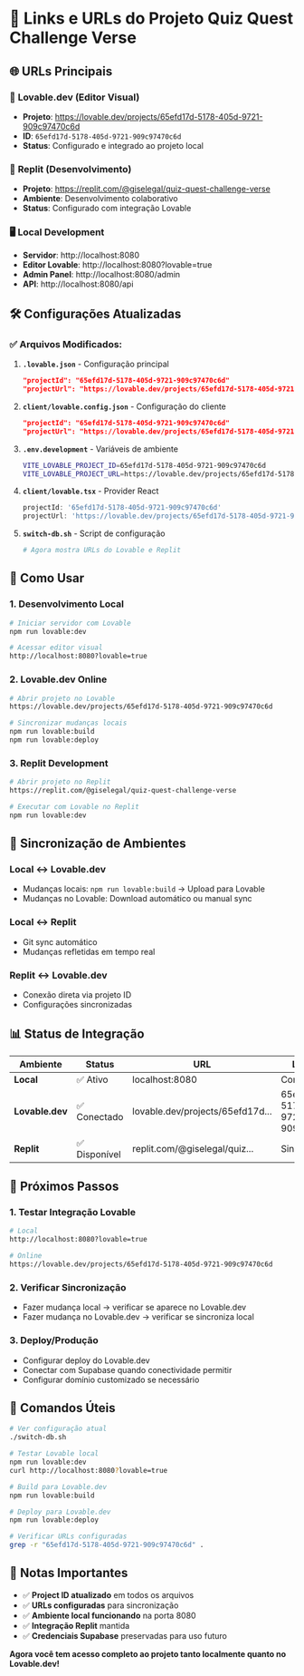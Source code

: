 # 🔗 Links e URLs do Projeto Quiz Quest Challenge Verse

## 🌐 **URLs Principais**

### 🎨 **Lovable.dev (Editor Visual)**
- **Projeto**: https://lovable.dev/projects/65efd17d-5178-405d-9721-909c97470c6d
- **ID**: `65efd17d-5178-405d-9721-909c97470c6d`
- **Status**: Configurado e integrado ao projeto local

### 🔗 **Replit (Desenvolvimento)**
- **Projeto**: https://replit.com/@giselegal/quiz-quest-challenge-verse
- **Ambiente**: Desenvolvimento colaborativo
- **Status**: Configurado com integração Lovable

### 🖥️ **Local Development**
- **Servidor**: http://localhost:8080
- **Editor Lovable**: http://localhost:8080?lovable=true
- **Admin Panel**: http://localhost:8080/admin
- **API**: http://localhost:8080/api

## 🛠️ **Configurações Atualizadas**

### ✅ **Arquivos Modificados:**

1. **`.lovable.json`** - Configuração principal
   ```json
   "projectId": "65efd17d-5178-405d-9721-909c97470c6d"
   "projectUrl": "https://lovable.dev/projects/65efd17d-5178-405d-9721-909c97470c6d"
   ```

2. **`client/lovable.config.json`** - Configuração do cliente
   ```json
   "projectId": "65efd17d-5178-405d-9721-909c97470c6d"
   "projectUrl": "https://lovable.dev/projects/65efd17d-5178-405d-9721-909c97470c6d"
   ```

3. **`.env.development`** - Variáveis de ambiente
   ```bash
   VITE_LOVABLE_PROJECT_ID=65efd17d-5178-405d-9721-909c97470c6d
   VITE_LOVABLE_PROJECT_URL=https://lovable.dev/projects/65efd17d-5178-405d-9721-909c97470c6d
   ```

4. **`client/lovable.tsx`** - Provider React
   ```typescript
   projectId: '65efd17d-5178-405d-9721-909c97470c6d'
   projectUrl: 'https://lovable.dev/projects/65efd17d-5178-405d-9721-909c97470c6d'
   ```

5. **`switch-db.sh`** - Script de configuração
   ```bash
   # Agora mostra URLs do Lovable e Replit
   ```

## 🚀 **Como Usar**

### **1. Desenvolvimento Local**
```bash
# Iniciar servidor com Lovable
npm run lovable:dev

# Acessar editor visual
http://localhost:8080?lovable=true
```

### **2. Lovable.dev Online**
```bash
# Abrir projeto no Lovable
https://lovable.dev/projects/65efd17d-5178-405d-9721-909c97470c6d

# Sincronizar mudanças locais
npm run lovable:build
npm run lovable:deploy
```

### **3. Replit Development**
```bash
# Abrir projeto no Replit
https://replit.com/@giselegal/quiz-quest-challenge-verse

# Executar com Lovable no Replit
npm run lovable:dev
```

## 🔄 **Sincronização de Ambientes**

### **Local ↔ Lovable.dev**
- Mudanças locais: `npm run lovable:build` → Upload para Lovable
- Mudanças no Lovable: Download automático ou manual sync

### **Local ↔ Replit**
- Git sync automático
- Mudanças refletidas em tempo real

### **Replit ↔ Lovable.dev**
- Conexão direta via projeto ID
- Configurações sincronizadas

## 📊 **Status de Integração**

| Ambiente | Status | URL | Lovable ID |
|----------|--------|-----|------------|
| **Local** | ✅ Ativo | localhost:8080 | Configurado |
| **Lovable.dev** | ✅ Conectado | lovable.dev/projects/65efd17d... | 65efd17d-5178-405d-9721-909c97470c6d |
| **Replit** | ✅ Disponível | replit.com/@giselegal/quiz... | Sincronizado |

## 🎯 **Próximos Passos**

### **1. Testar Integração Lovable**
```bash
# Local
http://localhost:8080?lovable=true

# Online
https://lovable.dev/projects/65efd17d-5178-405d-9721-909c97470c6d
```

### **2. Verificar Sincronização**
- Fazer mudança local → verificar se aparece no Lovable.dev
- Fazer mudança no Lovable.dev → verificar se sincroniza local

### **3. Deploy/Produção**
- Configurar deploy do Lovable.dev
- Conectar com Supabase quando conectividade permitir
- Configurar domínio customizado se necessário

## 🔧 **Comandos Úteis**

```bash
# Ver configuração atual
./switch-db.sh

# Testar Lovable local
npm run lovable:dev
curl http://localhost:8080?lovable=true

# Build para Lovable.dev
npm run lovable:build

# Deploy para Lovable.dev
npm run lovable:deploy

# Verificar URLs configuradas
grep -r "65efd17d-5178-405d-9721-909c97470c6d" .
```

## 📝 **Notas Importantes**

- ✅ **Project ID atualizado** em todos os arquivos
- ✅ **URLs configuradas** para sincronização
- ✅ **Ambiente local funcionando** na porta 8080
- ✅ **Integração Replit** mantida
- ✅ **Credenciais Supabase** preservadas para uso futuro

**Agora você tem acesso completo ao projeto tanto localmente quanto no Lovable.dev!**

